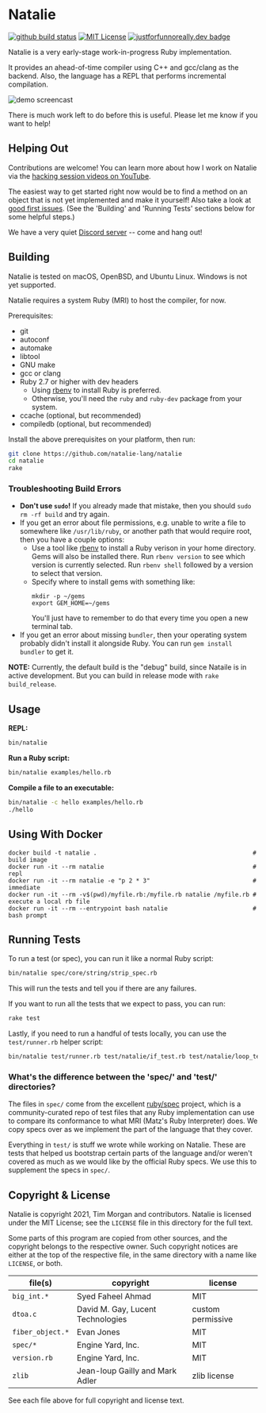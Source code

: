 # Natalie

[![github build status](https://github.com/natalie-lang/natalie/actions/workflows/build.yml/badge.svg)](https://github.com/natalie-lang/natalie/actions?query=workflow%3ABuild+branch%3Amaster)
[![MIT License](https://img.shields.io/badge/license-MIT-blue)](https://github.com/natalie-lang/natalie/blob/master/LICENSE)
[![justforfunnoreally.dev badge](https://img.shields.io/badge/justforfunnoreally-dev-9ff)](https://justforfunnoreally.dev)

Natalie is a very early-stage work-in-progress Ruby implementation.

It provides an ahead-of-time compiler using C++ and gcc/clang as the backend.
Also, the language has a REPL that performs incremental compilation.

![demo screencast](examples/demo.gif)

There is much work left to do before this is useful. Please let me know if you
want to help!

## Helping Out

Contributions are welcome! You can learn more about how I work on Natalie via
the [hacking session videos on YouTube](https://www.youtube.com/playlist?list=PLWUx_XkUoGTq-nkbhnk6PN4m109ISo5BX).

The easiest way to get started right now would be to find a method on an object
that is not yet implemented and make it yourself! Also take a look at
[good first issues](https://github.com/natalie-lang/natalie/issues?q=is%3Aissue+is%3Aopen+label%3A%22good+first+issue%22).
(See the 'Building' and 'Running Tests' sections below for some helpful steps.)

We have a very quiet [Discord server](https://discord.gg/hnHp2tdQyn) -- come and hang out!

## Building

Natalie is tested on macOS, OpenBSD, and Ubuntu Linux. Windows is not yet supported.

Natalie requires a system Ruby (MRI) to host the compiler, for now.

Prerequisites:

- git
- autoconf
- automake
- libtool
- GNU make
- gcc or clang
- Ruby 2.7 or higher with dev headers
  - Using [rbenv](https://github.com/rbenv/rbenv) to install Ruby is preferred.
  - Otherwise, you'll need the `ruby` and `ruby-dev` package from your system.
- ccache (optional, but recommended)
- compiledb (optional, but recommended)

Install the above prerequisites on your platform, then run:

```sh
git clone https://github.com/natalie-lang/natalie
cd natalie
rake
```

### Troubleshooting Build Errors

- **Don't use `sudo`!** If you already made that mistake, then you should `sudo rm -rf build`
  and try again.
- If you get an error about file permissions, e.g. unable to write a file to somewhere like
  `/usr/lib/ruby`, or another path that would require root, then you have a couple options:
  - Use a tool like [rbenv](https://github.com/rbenv/rbenv) to install a Ruby verison in your
    home directory. Gems will also be installed there. Run `rbenv version` to see which version
    is currently selected. Run `rbenv shell` followed by a version to select that version.
  - Specify where to install gems with something like:
    ```
    mkdir -p ~/gems
    export GEM_HOME=~/gems
    ```
    You'll just have to remember to do that every time you open a new terminal tab.
- If you get an error about missing `bundler`, then your operating system probably didn't
  install it alongside Ruby. You can run `gem install bundler` to get it.

**NOTE:** Currently, the default build is the "debug" build, since Nataile is in active development.
But you can build in release mode with `rake build_release`.

## Usage

**REPL:**

```sh
bin/natalie
```

**Run a Ruby script:**

```sh
bin/natalie examples/hello.rb
```

**Compile a file to an executable:**

```sh
bin/natalie -c hello examples/hello.rb
./hello
```

## Using With Docker

```
docker build -t natalie .                                            # build image
docker run -it --rm natalie                                          # repl
docker run -it --rm natalie -e "p 2 * 3"                             # immediate
docker run -it --rm -v$(pwd)/myfile.rb:/myfile.rb natalie /myfile.rb # execute a local rb file
docker run -it --rm --entrypoint bash natalie                        # bash prompt
```

## Running Tests

To run a test (or spec), you can run it like a normal Ruby script:

```sh
bin/natalie spec/core/string/strip_spec.rb
```

This will run the tests and tell you if there are any failures.

If you want to run all the tests that we expect to pass, you can run:

```sh
rake test
```

Lastly, if you need to run a handful of tests locally, you can use the
`test/runner.rb` helper script:

```sh
bin/natalie test/runner.rb test/natalie/if_test.rb test/natalie/loop_test.rb
```

### What's the difference between the 'spec/' and 'test/' directories?

The files in `spec/` come from the excellent [ruby/spec](https://github.com/ruby/spec)
project, which is a community-curated repo of test files that any Ruby
implementation can use to compare its conformance to what MRI (Matz's Ruby
Interpreter) does. We copy specs over as we implement the part of the language
that they cover.

Everything in `test/` is stuff we wrote while working on Natalie. These are
tests that helped us bootstrap certain parts of the language and/or weren't
covered as much as we would like by the official Ruby specs. We use this
to supplement the specs in `spec/`.

## Copyright & License

Natalie is copyright 2021, Tim Morgan and contributors. Natalie is licensed
under the MIT License; see the `LICENSE` file in this directory for the full text.

Some parts of this program are copied from other sources, and the copyright
belongs to the respective owner. Such copyright notices are either at the top of
the respective file, in the same directory with a name like `LICENSE`, or both.

| file(s)            | copyright                         | license           |
| -------------------| --------------------------------- | ----------------- |
| `big_int.*`        | Syed Faheel Ahmad                 | MIT               |
| `dtoa.c`           | David M. Gay, Lucent Technologies | custom permissive |
| `fiber_object.*`   | Evan Jones                        | MIT               |
| `spec/*`           | Engine Yard, Inc.                 | MIT               |
| `version.rb`       | Engine Yard, Inc.                 | MIT               |
| `zlib`             | Jean-loup Gailly and Mark Adler   | zlib license      |

See each file above for full copyright and license text.
